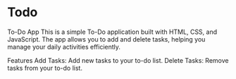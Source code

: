 # Todo

To-Do App
This is a simple To-Do application built with HTML, CSS, and JavaScript. The app allows you to add and delete tasks, helping you manage your daily activities efficiently.

Features
Add Tasks: Add new tasks to your to-do list.
Delete Tasks: Remove tasks from your to-do list.
